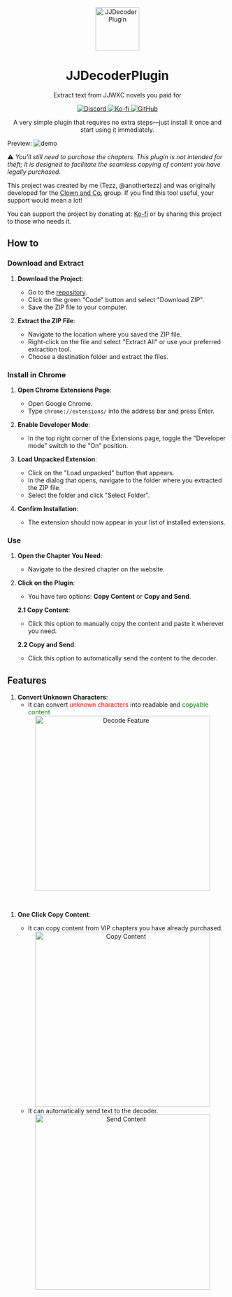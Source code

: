 <div align="center">
   <img src="https://imgur.com/Elp49Cs.png" alt="JJDecoderPlugin" title="JD" width="100">
   <h1>
      JJDecoderPlugin
   </h1>
</div>

<p align="center">
  Extract text from JJWXC novels you paid for
</p>


<p align="center">
  <a href="https://discord.com/users/357159197885988878">
    <img src="https://img.shields.io/badge/Discord-Tezz-5865F2?logo=discord&logoColor=white" alt="Discord">
  </a>
  <a href="https://ko-fi.com/anothertezz">
    <img src="https://img.shields.io/badge/Support%20Me-Ko--fi-ff5e5b?logo=kofi&logoColor=white" alt="Ko-fi">
  </a>
  <a href="https://tezzt.github.io/html-portfolio/">
    <img src="https://img.shields.io/badge/Webpage-Tezz-5e4aa1?logo=github" alt="GitHub">
  </a>
</p>


<p align="center">
  A very simple plugin that requires no extra steps—just install it once and start using it immediately.
</p>

<div align="center">
<p align="left">
  Preview:
   <img src="https://imgur.com/NkJ2Twn.gif" alt="demo">
</p>
</div>

⚠️ *You'll still need to purchase the chapters. This plugin is not intended for theft; it is designed to facilitate the seamless copying of content you have legally purchased.*


This project was created by me (Tezz, @anothertezz) and was originally developed for the [Clown and Co.](https://www.novelupdates.com/group/clown-co/) group. If you find this tool useful, your support would mean a lot!

You can support the project by donating at: [Ko-fi](https://ko-fi.com/anothertezz) or by sharing this project to those who needs it.

## How to

### Download and Extract
1. **Download the Project**:
   - Go to the [repository](https://github.com/TezzT/JJDecodePlugin/tree/master).
   - Click on the green "Code" button and select "Download ZIP".
   - Save the ZIP file to your computer.

2. **Extract the ZIP File**:
   - Navigate to the location where you saved the ZIP file.
   - Right-click on the file and select "Extract All" or use your preferred extraction tool.
   - Choose a destination folder and extract the files.

### Install in Chrome
1. **Open Chrome Extensions Page**:
   - Open Google Chrome.
   - Type `chrome://extensions/` into the address bar and press Enter.

2. **Enable Developer Mode**:
   - In the top right corner of the Extensions page, toggle the "Developer mode" switch to the "On" position.

3. **Load Unpacked Extension**:
   - Click on the "Load unpacked" button that appears.
   - In the dialog that opens, navigate to the folder where you extracted the ZIP file.
   - Select the folder and click "Select Folder".

4. **Confirm Installation**:
   - The extension should now appear in your list of installed extensions.

### Use
1. **Open the Chapter You Need**:
   - Navigate to the desired chapter on the website.

2. **Click on the Plugin**:
   - You have two options: **Copy Content** or **Copy and Send**.

   **2.1 Copy Content**:
   - Click this option to manually copy the content and paste it wherever you need.

   **2.2 Copy and Send**:
   - Click this option to automatically send the content to the decoder.



## Features
1. **Convert Unknown Characters**:
   - It can convert <span style="color: red;">unknown characters</span>  into readable and  <span style="color: green;">copyable content</span>
   <div align="center">
      <img src="https://imgur.com/UbyBQfZ.gif" alt="Decode Feature" width="400px">
   </div>
   
<br/>

1. **One Click Copy Content**:
   - It can copy content from VIP chapters you have already purchased.
   <div align="center">
      <img src="https://imgur.com/O7MHwMv.gif" alt="Copy Content" width="400px">
   </div>
   
   - It can automatically send text to the decoder.
   <div align="center">
      <img src="https://imgur.com/pBuYJEr.gif" alt="Send Content" width="400px">
   </div>

<br/>

